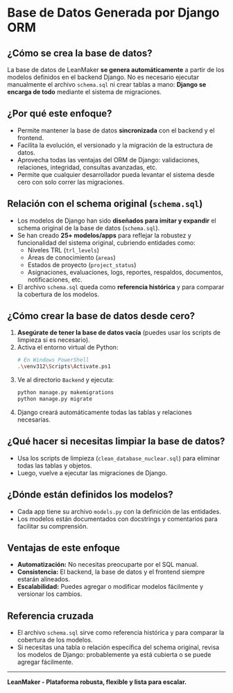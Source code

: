 # Base de Datos Generada por Django ORM

## ¿Cómo se crea la base de datos?

La base de datos de LeanMaker **se genera automáticamente** a partir de los modelos definidos en el backend Django. No es necesario ejecutar manualmente el archivo `schema.sql` ni crear tablas a mano: **Django se encarga de todo** mediante el sistema de migraciones.

## ¿Por qué este enfoque?

- Permite mantener la base de datos **sincronizada** con el backend y el frontend.
- Facilita la evolución, el versionado y la migración de la estructura de datos.
- Aprovecha todas las ventajas del ORM de Django: validaciones, relaciones, integridad, consultas avanzadas, etc.
- Permite que cualquier desarrollador pueda levantar el sistema desde cero con solo correr las migraciones.

## Relación con el schema original (`schema.sql`)

- Los modelos de Django han sido **diseñados para imitar y expandir** el schema original de la base de datos (`schema.sql`).
- Se han creado **25+ modelos/apps** para reflejar la robustez y funcionalidad del sistema original, cubriendo entidades como:
  - Niveles TRL (`trl_levels`)
  - Áreas de conocimiento (`areas`)
  - Estados de proyecto (`project_status`)
  - Asignaciones, evaluaciones, logs, reportes, respaldos, documentos, notificaciones, etc.
- El archivo `schema.sql` queda como **referencia histórica** y para comparar la cobertura de los modelos.

## ¿Cómo crear la base de datos desde cero?

1. **Asegúrate de tener la base de datos vacía** (puedes usar los scripts de limpieza si es necesario).
2. Activa el entorno virtual de Python:
   ```bash
   # En Windows PowerShell
   .\venv312\Scripts\Activate.ps1
   ```
3. Ve al directorio `Backend` y ejecuta:
   ```bash
   python manage.py makemigrations
   python manage.py migrate
   ```
4. Django creará automáticamente todas las tablas y relaciones necesarias.

## ¿Qué hacer si necesitas limpiar la base de datos?

- Usa los scripts de limpieza (`clean_database_nuclear.sql`) para eliminar todas las tablas y objetos.
- Luego, vuelve a ejecutar las migraciones de Django.

## ¿Dónde están definidos los modelos?

- Cada app tiene su archivo `models.py` con la definición de las entidades.
- Los modelos están documentados con docstrings y comentarios para facilitar su comprensión.

## Ventajas de este enfoque

- **Automatización:** No necesitas preocuparte por el SQL manual.
- **Consistencia:** El backend, la base de datos y el frontend siempre estarán alineados.
- **Escalabilidad:** Puedes agregar o modificar modelos fácilmente y versionar los cambios.

## Referencia cruzada

- El archivo `schema.sql` sirve como referencia histórica y para comparar la cobertura de los modelos.
- Si necesitas una tabla o relación específica del schema original, revisa los modelos de Django: probablemente ya está cubierta o se puede agregar fácilmente.

---

**LeanMaker - Plataforma robusta, flexible y lista para escalar.** 